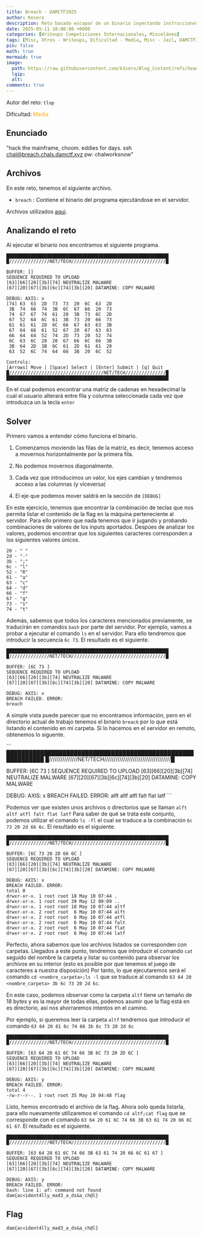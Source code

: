 ```yaml
---
title: Breach - DAMCTF2025
author: Kesero
description: Reto basado escapar de un binario inyectando instrucciones en hexadecimal aportadas.
date: 2025-05-11 10:00:00 +0000
categories: [Writeups Competiciones Internacionales, Miscelánea]
tags: [Misc, Otros - Writeups, Dificultad - Media, Misc - Jail, DAMCTF]
pin: false
math: true
mermaid: true
image:
  path: https://raw.githubusercontent.com/k3sero/Blog_Content/refs/heads/main/Competiciones_Internacionales_Writeups/2025/tjctf2025/osint/airport/8.png
  lqip: 
  alt: 
comments: true
---
```

Autor del reto: `tlop`

Dificultad: <font color=orange>Media</font>

## Enunciado

"hack the mainframe, choom. eddies for days. ssh chal@breach.chals.damctf.xyz pw: chalworksnow"

## Archivos

En este reto, tenemos el siguiente archivo.

- `breach` : Contiene el binario del programa ejecutándose en el servidor.

Archivos utilizados [aquí](https://github.com/k3sero/Blog_Content/tree/main/Competiciones_Internacionales_Writeups/2025/Damctf2025/Misc/Breach).


## Analizando el reto

Al ejecutar el binario nos encontramos el siguiente programa.

```
████████████████████████████████████████████████████████████
█///////////////NET/TECH///////////////////////////////////█

BUFFER: []
SEQUENCE REQUIRED TO UPLOAD
[63][66][20][3b][74] NEUTRALIZE MALWARE
[67][20][67][3b][6c][74][3b][20] DATAMINE: COPY MALWARE

DEBUG: AXIS: x
[74] 63  63  2D  73  73  20  6C  63  2D 
 3B  74  66  74  3B  6C  67  66  20  73 
 74  67  67  74  61  20  3B  73  6C  2D 
 67  52  64  6C  61  3B  73  20  66  73 
 61  61  61  2D  6C  66  67  63  63  3B 
 67  64  66  61  52  67  20  67  63  63 
 66  64  64  52  74  2D  73  20  52  74 
 6C  63  6C  20  20  67  66  6C  66  3B 
 3B  64  2D  3B  6C  61  2D  61  61  20 
 63  52  6C  74  64  66  3B  20  6C  52 

Controls:
[Arrows] Move | [Space] Select | [Enter] Submit | [q] Quit
█///////////////////////////////////NET/TECH///////////////█
████████████████████████████████████████████████████████████
```

En el cual podemos encontrar una matriz de cadenas en hexadecimal la cual el usuario alterará entre fila y columna seleccionada cada vez que introduzca un la tecla `enter`

## Solver

Primero vamos a entender cómo funciona el binario.

1. Comenzamos moviendo las filas de la matriz, es decir, tenemos acceso a movernos horizontalmente por la primera fila.

2. No podemos movernos diagonalmente.

3. Cada vez que introducimos un valor, los ejes cambian y tendremos acceso a las columnas (y viceversa)

4. El eje que podemos mover saldrá en la sección de `[DEBUG]`

En este ejercicio, tenemos que encontrar la combinación de teclas que nos permita listar el contenido de la flag en la máquina perteneciente al servidor. Para ello primero que nada tenemos que ir jugando y probando combinaciones de valores de los inputs aportados. Despúes de analizar los valores, podemos encontrar que los siguientes caracteres corresponden a los siguientes valores únicos.

```
20 - " "
2d - "-"
3b - ";"
6c - "l"
52 - "R"
61 - "a"
63 - "c"
64 - "d"
66 - "f"
67 - "g"
73 - "s"
74 - "t"
```

Además, sabemos que todos los caracteres mencionados previamente, se traducirán en comandos `bash` por parte del servidor. Por ejemplo, vamos a probar a ejecutar el comando `ls` en el servidor. Para ello tendremos que introducir la secuencia `6c 73`. El resultado es el siguiente.

```
████████████████████████████████████████████████████████████
█///////////////NET/TECH///////////////////////////////////█

BUFFER: [6C 73 ]
SEQUENCE REQUIRED TO UPLOAD
[63][66][20][3b][74] NEUTRALIZE MALWARE
[67][20][67][3b][6c][74][3b][20] DATAMINE: COPY MALWARE

DEBUG: AXIS: x
BREACH FAILED. ERROR:
breach
```

A simple vista puede parecer que no encontramos información, pero en el directorio actual de trabajo tenemos el binario `breack` por lo que está listando el contenido en mi carpeta. Si lo hacemos en el servidor en remoto, obtenemos lo siguente.

´´´
████████████████████████████████████████████████████████████
█///////////////NET/TECH///////////////////////////////////█

BUFFER: [6C 73 ]
SEQUENCE REQUIRED TO UPLOAD
[63][66][20][3b][74] NEUTRALIZE MALWARE
[67][20][67][3b][6c][74][3b][20] DATAMINE: COPY MALWARE

DEBUG: AXIS: x
BREACH FAILED. ERROR:
alft
altf
atfl
falt
flat
latf
´´´

Podemos ver que existen unos archivos o directorios que se llaman `alft altf atfl falt flat latf`
Para saber de qué se trata este conjunto, podemos utilizar el comando `ls -fl` el cual se traduce a la combinación `6c 73 20 2d 66 6c`. El resultado es el siguiente.

```
████████████████████████████████████████████████████████████
█///////////////NET/TECH///////////////////////////////////█

BUFFER: [6C 73 20 2D 66 6C ]
SEQUENCE REQUIRED TO UPLOAD
[63][66][20][3b][74] NEUTRALIZE MALWARE
[67][20][67][3b][6c][74][3b][20] DATAMINE: COPY MALWARE

DEBUG: AXIS: x
BREACH FAILED. ERROR:
total 0
drwxr-xr-x. 1 root root 18 May 10 07:44 .
drwxr-xr-x. 1 root root 39 May 12 00:09 ..
drwxr-xr-x. 1 root root 18 May 10 07:44 altf
drwxr-xr-x. 2 root root  6 May 10 07:44 alft
drwxr-xr-x. 2 root root  6 May 10 07:44 atfl
drwxr-xr-x. 2 root root  6 May 10 07:44 falt
drwxr-xr-x. 2 root root  6 May 10 07:44 flat
drwxr-xr-x. 2 root root  6 May 10 07:44 latf
```
Perfecto, ahora sabemos que los archivos listados se corresponden con carpetas. Llegados a este punto, tendremos que introducir el comando `cat` seguido del nombre la carpeta y listar su contenido para observar los archivos en su interior (esto es posible por que tenemos el juego de caracteres a nuestra disposición) Por tanto, lo que ejecutaremos será el comando `cd <nombre_carpeta>;ls -l` que se traduce al comando `63 64 20 <nombre_carpeta> 3b 6c 73 20 2d 6c`.

En este caso, podemos observar como la carpeta `altf` tiene un tamaño de 18 bytes y es la mayor de todas ellas, podemos asumir que la flag está en es directorio, así nos ahorraremos intentos en el camino.

Por ejemplo, si queremos leer la carpeta `altf` tendremos que introducir el comando `63 64 20 61 6c 74 66 3b 6c 73 20 2d 6c`

```
████████████████████████████████████████████████████████████
█///////////////NET/TECH///////////////////////////////////█

BUFFER: [63 64 20 61 6C 74 66 3B 6C 73 20 2D 6C ]
SEQUENCE REQUIRED TO UPLOAD
[63][66][20][3b][74] NEUTRALIZE MALWARE
[67][20][67][3b][6c][74][3b][20] DATAMINE: COPY MALWARE

DEBUG: AXIS: y
BREACH FAILED. ERROR:
total 4
-rw-r--r--. 1 root root 35 May 10 04:48 flag
```

Listo, hemos encontrado el archivo de la flag. Ahora solo queda listarla, para ello nuevamente utilizaremos el comando `cd altf;cat flag` que se corresponde con el comando `63 64 20 61 6C 74 66 3B 63 61 74 20 66 6C 61 67`. El resultado es el siguiente.


```
████████████████████████████████████████████████████████████
█///////////////NET/TECH///////////////////////////////////█

BUFFER: [63 64 20 61 6C 74 66 3B 63 61 74 20 66 6C 61 67 ]
SEQUENCE REQUIRED TO UPLOAD
[63][66][20][3b][74] NEUTRALIZE MALWARE
[67][20][67][3b][6c][74][3b][20] DATAMINE: COPY MALWARE

DEBUG: AXIS: y
BREACH FAILED. ERROR:
bash: line 1: af: command not found
dam{ac<ident4lly_mad3_a_ds&a_ch@l}
```

## Flag
`dam{ac<ident4lly_mad3_a_ds&a_ch@l}`